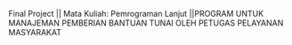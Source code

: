 Final Project || Mata Kuliah: Pemrograman Lanjut ||PROGRAM UNTUK MANAJEMAN PEMBERIAN 
BANTUAN TUNAI OLEH PETUGAS PELAYANAN MASYARAKAT
